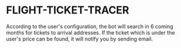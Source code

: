# FLIGHT-TICKET-TRACER
According to the user's configuration, the bot will search in 6 coming months for tickets to arrival addresses. If the ticket which is under the  user's price can be found, it will notify you by sending email.
